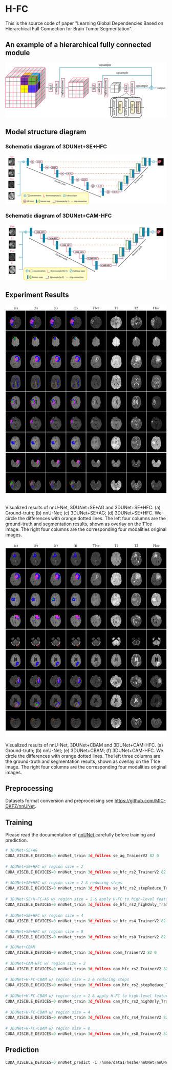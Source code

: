 # H-FC

This is the source code of paper "Learning Global Dependencies Based on Hierarchical Full Connection for Brain Tumor Segmentation".

## An example of a hierarchical fully connected module

![H-FC_example](./figs/H-FC_example.png)

## Model structure diagram

### Schematic diagram of 3DUNet+SE+HFC

![3DUNet_SE_HFC](./figs/3DUNet_SE_H-FC.png)

### Schematic diagram of 3DUNet+CAM-HFC

![3DUNet_CAM_HFC](./figs/3DUNet_CAM-HFC.png)

## Experiment Results

![VisualResults_SE_HFC](./figs/VisualResults_H_FC_AG.png)

Visualized results of nnU-Net, 3DUNet+SE+AG and 3DUNet+SE+HFC. (a) Ground-truth; (b) nnU-Net; (c)
3DUNet+SE+AG; (d) 3DUNet+SE+HFC. We circle the differences with orange dotted lines. The left four columns are the ground-truth and segmentation results, shown as overlay on the T1ce image. The right four columns are the corresponding four
modalities original images.



![VisualResults_CAM_HFC](./figs/VisualResults_H_FC_CBAM.png)

Visualized results of nnU-Net, 3DUNet+CBAM and 3DUNet+CAM-HFC. (a) Ground-truth; (b) nnU-Net; (e)
3DUNet+CBAM; (f) 3DUNet+CAM-HFC. We circle the differences with orange dotted lines. The left three columns are the ground-truth and segmentation results, shown as overlay on the T1ce image. The right four columns are the corresponding four
modalities original images.

## Preprocessing

Datasets format conversion and preprocessing see https://github.com/MIC-DKFZ/nnUNet.

## Training

Please read the documentation of [nnUNet ](https://github.com/MIC-DKFZ/nnUNet) carefully before training and prediction.

```python
# 3DUNet+SE+AG
CUDA_VISIBLE_DEVICES=0 nnUNet_train 3d_fullres se_ag_TrainerV2 82 0

# 3DUNet+SE+HFC w/ region size = 2
CUDA_VISIBLE_DEVICES=0 nnUNet_train 3d_fullres se_hfc_rs2_TrainerV2 82 0

# 3DUNet+SE+HFC w/ region size = 2 & reducing steps
CUDA_VISIBLE_DEVICES=0 nnUNet_train 3d_fullres se_hfc_rs2_stepReduce_TrainerV2 82 0

# 3DUNet+SE+H-FC-AG w/ region size = 2 & apply H-FC to high-level feature maps only
CUDA_VISIBLE_DEVICES=0 nnUNet_train 3d_fullres se_hfc_rs2_highOnly_TrainerV2 82 0

# 3DUNet+SE+HFC w/ region size = 4
CUDA_VISIBLE_DEVICES=0 nnUNet_train 3d_fullres se_hfc_rs4_TrainerV2 82 0

# 3DUNet+SE+HFC w/ region size = 8
CUDA_VISIBLE_DEVICES=0 nnUNet_train 3d_fullres se_hfc_rs8_TrainerV2 82 0
```

```python
# 3DUNet+CBAM
CUDA_VISIBLE_DEVICES=0 nnUNet_train 3d_fullres cbam_TrainerV2 82 0

# 3DUNet+CAM-HFC w/ region size = 2
CUDA_VISIBLE_DEVICES=0 nnUNet_train 3d_fullres cam_hfc_rs2_TrainerV2 82 0

# 3DUNet+H-FC-CBAM w/ region size = 2 & reducing steps
CUDA_VISIBLE_DEVICES=0 nnUNet_train 3d_fullres cam_hfc_rs2_stepReduce_TrainerV2 82 0

# 3DUNet+H-FC-CBAM w/ region size = 2 & apply H-FC to high-level feature maps only
CUDA_VISIBLE_DEVICES=0 nnUNet_train 3d_fullres cam_hfc_rs2_highOnly_TrainerV2 82 0

# 3DUNet+H-FC-CBAM w/ region size = 4
CUDA_VISIBLE_DEVICES=0 nnUNet_train 3d_fullres cam_hfc_rs4_TrainerV2 82 0

# 3DUNet+H-FC-CBAM w/ region size = 8
CUDA_VISIBLE_DEVICES=0 nnUNet_train 3d_fullres cam_hfc_rs8_TrainerV2 82 0
```

## Prediction

```python
CUDA_VISIBLE_DEVICES=0 nnUNet_predict -i /home/data1/hezhe/nnUNet/nnUNet_raw/nnUNet_raw_data/Task082_BraTS2020/imagesVal/ -o output_dir -t 82 -tr trainer_name -m 3d_fullres -f 0 -chk model_latest
```

